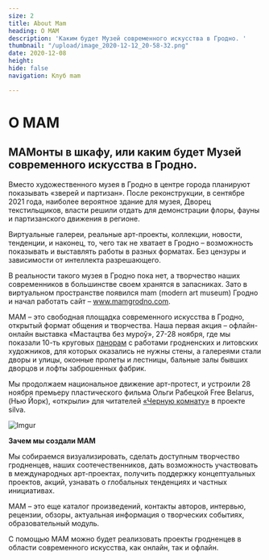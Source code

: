 ```yaml
---
size: 2
title: About Mam
heading: О MAM
description: 'Каким будет Музей современного искусства в Гродно. '
thumbnail: "/upload/image_2020-12-12_20-58-32.png"
date: 2020-12-08
height: 
hide: false
navigation: Клуб mam

---
```

# О MAM

МАМонты в шкафу, или каким будет Музей современного искусства в Гродно.
--------------

Вместо художественного музея в Гродно в центре города планируют показывать «зверей и партизан». После реконструкции, в сентябре 2021 года, наиболее вероятное здание для музея, Дворец текстильщиков, власти решили отдать для демонстрации флоры, фауны и партизанского движения в регионе.

Виртуальные галереи, реальные арт-проекты, коллекции, новости, тенденции, и наконец, то, чего так не хватает в Гродно – возможность показывать и выставлять работы в разных форматах. Без цензуры и зависимости от интеллекта разрешающего. 

В реальности такого музея в Гродно пока нет, а творчество наших современников в большинстве своем хранятся в запасниках. Зато в виртуальном пространстве появился mam (modern art museum) Гродно и начал работать сайт – www.mamgrodno.com.

МАМ – это свободная площадка современного искусства в Гродно, открытый формат общения и творчества. Наша первая акция – офлайн-онлайн выставка «Мастацтва без муроў», 27-28 ноября, где мы показали 10-ть круговых [панорам](https://mamgrodno.netlify.app/panorama/) с работами гродненских и литовских художников, для которых оказались не нужны стены, а галереями стали дворы и улицы, оконные пролеты и лестницы, бальные залы бывших дворцов и лофты заброшенных фабрик.

Мы продолжаем национальное движение арт-протест, и устроили 28 ноября премьеру пластического фильма Ольги Рабецкой Free Belarus, (Нью Йорк), «открыли» для читателей [«Черную комнату»](https://mamgrodno.netlify.app/panorama/black-room.html) в проекте silva.

![Imgur](https://i.imgur.com/DJjnDJ0.png)

**Зачем мы создали МАМ**

Мы собираемся визуализировать, сделать доступным творчество гродненцев, наших соотечественников, дать возможность участвовать в международных арт-проектах, получить поддержку концептуальных проектов, акций, узнавать о глобальных тенденциях и частных инициативах.

МАМ – это еще каталог произведений, контакты авторов, интервью, рецензии, обзоры, актуальная информация о творческих событиях, образовательный модуль. 

С помощью МАМ можно будет реализовать проекты гродненцев в области современного искусства, как онлайн, так и офлайн.